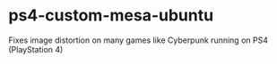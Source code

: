 # ps4-custom-mesa-ubuntu
Fixes image distortion on many games like Cyberpunk running on PS4 (PlayStation 4)
